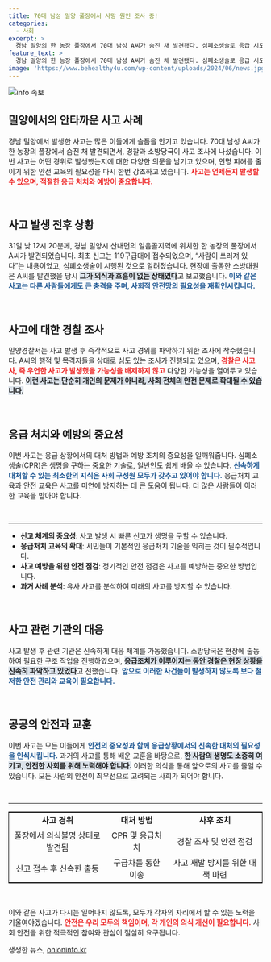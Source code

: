 ```yaml
---
title: 70대 남성 밀양 풀장에서 사망 원인 조사 중!
categories:
  - 사회
excerpt: >
  경남 밀양의 한 농장 풀장에서 70대 남성 A씨가 숨진 채 발견됐다. 심폐소생술로 응급 시도를 했으나, 의식과 호흡은 없던 상태. 경찰은 사고 경위를 다각도로 조사 중이다. 사건의 전말이 궁금하다면 클릭하세요!
feature_text: >
  경남 밀양의 한 농장 풀장에서 70대 남성 A씨가 숨진 채 발견됐다. 심폐소생술로 응급 시도를 했으나, 의식과 호흡은 없던 상태. 경찰은 사고 경위를 다각도로 조사 중이다. 사건의 전말이 궁금하다면 클릭하세요!
image: 'https://www.behealthy4u.com/wp-content/uploads/2024/06/news.jpg'
---
```


<p><img src="https://www.behealthy4u.com/wp-content/uploads/2024/06/news.jpg" alt="info 속보" /></p>

<h2 data-ke-size="size26">밀양에서의 안타까운 사고 사례</h2>

<p data-ke-size="size16">경남 밀양에서 발생한 사고는 많은 이들에게 슬픔을 안기고 있습니다. 70대 남성 A씨가 한 농장의 풀장에서 숨진 채 발견되면서, 경찰과 소방당국이 사고 조사에 나섰습니다. 이번 사고는 어떤 경위로 발생했는지에 대한 다양한 의문을 남기고 있으며, 인명 피해를 줄이기 위한 안전 교육의 필요성을 다시 한번 강조하고 있습니다. <b><span style="color: #ee2323;">사고는 언제든지 발생할 수 있으며, 적절한 응급 처치와 예방이 중요합니다.</span></b></p>

<p data-ke-size="size16">&nbsp;</p>

<h2 data-ke-size="size26">사고 발생 전후 상황</h2>

<p data-ke-size="size16">31일 낮 12시 20분께, 경남 밀양시 산내면의 얼음골지역에 위치한 한 농장의 풀장에서 A씨가 발견되었습니다. 최초 신고는 119구급대에 접수되었으며, “사람이 쓰러져 있다”는 내용이었고, 심폐소생술이 시행된 것으로 알려졌습니다. 현장에 출동한 소방대원은 A씨를 발견했을 당시 <b><span style="background-color: #21538527;">그가 의식과 호흡이 없는 상태였다</span></b>고 보고했습니다. <b><span style="color: #1a5490;">이와 같은 사고는 다른 사람들에게도 큰 충격을 주며, 사회적 안전망의 필요성을 재확인시킵니다.</span></b></p>

<p data-ke-size="size16">&nbsp;</p>

<h2 data-ke-size="size26">사고에 대한 경찰 조사</h2>

<p data-ke-size="size16">밀양경찰서는 사고 발생 후 즉각적으로 사고 경위를 파악하기 위한 조사에 착수했습니다. A씨의 행적 및 목격자들을 상대로 심도 있는 조사가 진행되고 있으며, <b><span style="color: #ee2323;">경찰은 사고사, 즉 우연한 사고가 발생했을 가능성을 배제하지 않고</span></b> 다양한 가능성을 열어두고 있습니다. <b><span style="background-color: #21538527;">이런 사고는 단순히 개인의 문제가 아니라, 사회 전체의 안전 문제로 확대될 수 있습니다.</span></b></p>

<p data-ke-size="size16">&nbsp;</p>

<h2 data-ke-size="size26">응급 처치와 예방의 중요성</h2>

<p data-ke-size="size16">이번 사고는 응급 상황에서의 대처 방법과 예방 조치의 중요성을 일깨워줍니다. 심폐소생술(CPR)은 생명을 구하는 중요한 기술로, 일반인도 쉽게 배울 수 있습니다. <b><span style="color: #1a5490;">신속하게 대처할 수 있는 최소한의 지식은 사회 구성원 모두가 갖추고 있어야 합니다.</span></b> 응급처치 교육과 안전 교육은 사고를 미연에 방지하는 데 큰 도움이 됩니다. 더 많은 사람들이 이러한 교육을 받아야 합니다.</p>

<p data-ke-size="size16">&nbsp;</p>

<hr>

<ul>
<li><b>신고 체계의 중요성</b>: 사고 발생 시 빠른 신고가 생명을 구할 수 있습니다.</li>
<li><b>응급처치 교육의 확대</b>: 시민들이 기본적인 응급처치 기술을 익히는 것이 필수적입니다.</li>
<li><b>사고 예방을 위한 안전 점검</b>: 정기적인 안전 점검은 사고를 예방하는 중요한 방법입니다.</li>
<li><b>과거 사례 분석</b>: 유사 사고를 분석하여 미래의 사고를 방지할 수 있습니다.</li>
</ul>

<p data-ke-size="size16">&nbsp;</p>

<h2 data-ke-size="size26">사고 관련 기관의 대응</h2>

<p data-ke-size="size16">사고 발생 후 관련 기관은 신속하게 대응 체계를 가동했습니다. 소방당국은 현장에 출동하여 필요한 구조 작업을 진행하였으며, <b><span style="background-color: #21538527;">응급조치가 이루어지는 동안 경찰은 현장 상황을 신속히 파악하고 있었다</span></b>고 전했습니다. <b><span style="color: #1a5490;">앞으로 이러한 사건들이 발생하지 않도록 보다 철저한 안전 관리와 교육이 필요합니다.</span></b></p>

<p data-ke-size="size16">&nbsp;</p>

<h2 data-ke-size="size26">공공의 안전과 교훈</h2>

<p data-ke-size="size16">이번 사고는 모든 이들에게 <b><span style="color: #1a5490;">안전의 중요성과 함께 응급상황에서의 신속한 대처의 필요성을 인식시킵니다.</span></b> 과거의 사고를 통해 배운 교훈을 바탕으로, <b><span style="background-color: #21538527;">한 사람의 생명도 소중히 여기고, 안전한 사회를 위해 노력해야 합니다.</span></b> 이러한 의식을 통해 앞으로의 사고를 줄일 수 있습니다. 모든 사람의 안전이 최우선으로 고려되는 사회가 되어야 합니다.</p>

<p data-ke-size="size16">&nbsp;</p>

<hr>

<table style="width: 100%; border: 1px solid black;">
<tr>
<td style="text-align: center; height: 17px;"><b>사고 경위</b></td>
<td style="text-align: center; height: 17px;"><b>대처 방법</b></td>
<td style="text-align: center; height: 17px;"><b>사후 조치</b></td>
</tr>
<tr>
<td style="text-align: center; height: 17px;">풀장에서 의식불명 상태로 발견됨</td>
<td style="text-align: center; height: 17px;">CPR 및 응급처치</td>
<td style="text-align: center; height: 17px;">경찰 조사 및 안전 점검</td>
</tr>
<tr>
<td style="text-align: center; height: 17px;">신고 접수 후 신속한 출동</td>
<td style="text-align: center; height: 17px;">구급차를 통한 이송</td>
<td style="text-align: center; height: 17px;">사고 재발 방지를 위한 대책 마련</td>
</tr>
</table>

<p data-ke-size="size16">&nbsp;</p>

<p data-ke-size="size16">이와 같은 사고가 다시는 일어나지 않도록, 모두가 각자의 자리에서 할 수 있는 노력을 기울여야겠습니다. <b><span style="color: #ee2323;">안전은 우리 모두의 책임이며, 각 개인의 의식 개선이 필요합니다.</span></b> 사회 안전을 위한 적극적인 참여와 관심이 절실히 요구됩니다.</p>
생생한 뉴스, <a href="https://onioninfo.kr" rel="dofollow">onioninfo.kr</a>


